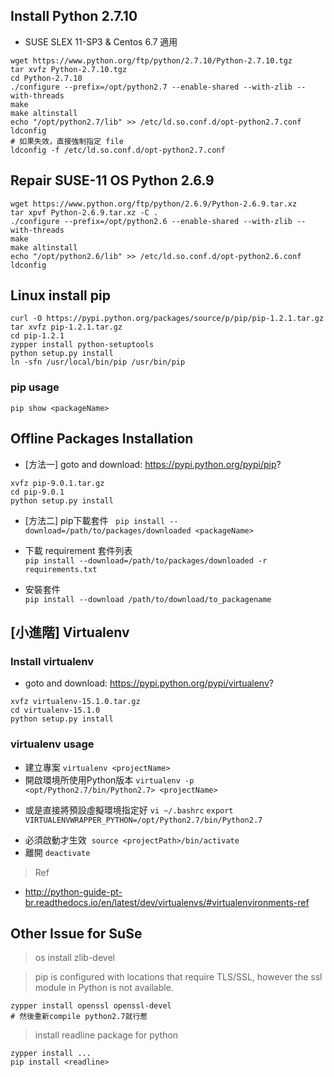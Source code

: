 
## Install Python 2.7.10

+ SUSE SLEX 11-SP3 & Centos 6.7 適用
```shell=
wget https://www.python.org/ftp/python/2.7.10/Python-2.7.10.tgz
tar xvfz Python-2.7.10.tgz
cd Python-2.7.10
./configure --prefix=/opt/python2.7 --enable-shared --with-zlib --with-threads
make
make altinstall
echo "/opt/python2.7/lib" >> /etc/ld.so.conf.d/opt-python2.7.conf
ldconfig
# 如果失效，直接強制指定 file
ldconfig -f /etc/ld.so.conf.d/opt-python2.7.conf
```

## Repair SUSE-11 OS Python 2.6.9

```shell=
wget https://www.python.org/ftp/python/2.6.9/Python-2.6.9.tar.xz
tar xpvf Python-2.6.9.tar.xz -C .
./configure --prefix=/opt/python2.6 --enable-shared --with-zlib --with-threads
make
make altinstall
echo "/opt/python2.6/lib" >> /etc/ld.so.conf.d/opt-python2.6.conf
ldconfig
```

## Linux install pip

```shell=
curl -O https://pypi.python.org/packages/source/p/pip/pip-1.2.1.tar.gz
tar xvfz pip-1.2.1.tar.gz
cd pip-1.2.1
zypper install python-setuptools
python setup.py install
ln -sfn /usr/local/bin/pip /usr/bin/pip
```
### pip usage

```shell=
pip show <packageName>
```



## Offline Packages Installation

+ [方法一] goto and download: https://pypi.python.org/pypi/pip?

```shell=
xvfz pip-9.0.1.tar.gz
cd pip-9.0.1
python setup.py install
```

+ [方法二] pip下載套件  
`pip install --download=/path/to/packages/downloaded <packageName>`

+ 下載 requirement 套件列表  
`pip install --download=/path/to/packages/downloaded -r requirements.txt`

+ 安裝套件  
`pip install --download /path/to/download/to_packagename`




## [小進階] Virtualenv
### Install virtualenv

+ goto and download: https://pypi.python.org/pypi/virtualenv?

```shell=
xvfz virtualenv-15.1.0.tar.gz
cd virtualenv-15.1.0
python setup.py install
```

### virtualenv usage

+ 建立專案
`virtualenv <projectName>`
+ 開啟環境所使用Python版本
`virtualenv -p <opt/Python2.7/bin/Python2.7> <projectName>`
 - 或是直接將預設虛擬環境指定好 `vi ~/.bashrc`
 `export VIRTUALENVWRAPPER_PYTHON=/opt/Python2.7/bin/Python2.7`
+ 必須啟動才生效
  `source <projectPath>/bin/activate`
+ 離開 `deactivate`

> Ref
+ http://python-guide-pt-br.readthedocs.io/en/latest/dev/virtualenvs/#virtualenvironments-ref

## Other Issue for SuSe

> os install zlib-devel


> pip is configured with locations that require TLS/SSL, however the ssl module in Python is not available.

```shell=
zypper install openssl openssl-devel
# 然後重新compile python2.7就行惹
```

> install readline package for python
```shell=
zypper install ...
pip install <readline>
```


